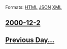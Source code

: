 
Formats: [HTML](2000/12/2/index.html)  [JSON](2000/12/2/index.json)  [XML](2000/12/2/index.xml)  

## [2000-12-2](/news/2000/12/2/index.md)

## [Previous Day...](/news/2000/12/1/index.md)

